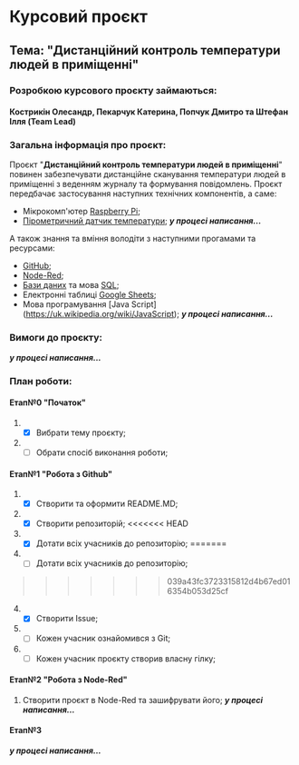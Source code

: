 # Курсовий проєкт
## Тема: "Дистанційний контроль температури людей в приміщенні"



### Розробкою курсового проєкту займаються: 

#### Кострикін Олесандр, Пекарчук Катерина, Попчук Дмитро та Штефан Ілля (Team Lead) 



### Загальна інформація  про проєкт:
Проєкт "**Дистанційний контроль температури людей в приміщенні**" повинен забезпечувати дистанційне сканування температури людей в приміщенні з веденням журналу та формування повідомлень. Проєкт передбачає застосування наступних технічних компонентів, а саме: 

* Мікрокомп'ютер [Raspberry Pi](https://uk.wikipedia.org/wiki/Raspberry_Pi);
* [Пірометричний датчик температури](https://arduino.ua/prod1293-pirometr-infrakrasnii-beskontaktnii-wh320);
  ***у процесі написання...***

А також знання  та вміння володіти з наступними прогамами та ресурсами:

* [GitHub](https://github.com);
* [Node-Red](https://uk.wikipedia.org/wiki/Node-RED);
* [Бази даних](https://uk.wikipedia.org/wiki/База_даних) та мова [SQL](https://uk.wikipedia.org/wiki/SQL);
* Електронні таблиці [Google Sheets](https://www.google.com/sheets/about/);
* Мова програмування [Java Script] (https://uk.wikipedia.org/wiki/JavaScript);
 ***у процесі написання...***

 ### Вимоги до проєкту:
***у процесі написання...***


### План роботи:
#### Етап№0 "Початок"
1.  - [x] Вибрати тему проєкту;
2.  - [ ] Обрати спосіб виконання роботи;
      
#### Етап№1 "Робота з Github"
1. - [x] Створити та оформити README.MD;
2. - [x] Створити репозиторій;
<<<<<<< HEAD
2. - [x] Дотати всіх  учасників до репозиторію;
=======
2. - [ ] Дотати всіх  учасників до репозиторію;
>>>>>>> 039a43fc3723315812d4b67ed016354b053d25cf
4. - [x] Створити Issue;
5. - [ ] Кожен учасник ознайомився з Git;
6. - [ ] Кожен учасник проєкту створив власну гілку;

#### Етап№2 "Робота з Node-Red"
1. Створити проєкт в Node-Red та зашифрувати його;
***у процесі написання...***

#### Етап№3
***у процесі написання...***
